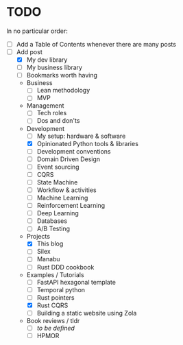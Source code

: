 # TODO

In no particular order:

- [ ] Add a Table of Contents whenever there are many posts
- [ ] Add post
  - [x] My dev library
  - [ ] My business library
  - [ ] Bookmarks worth having
  - Business
    - [ ] Lean methodology
    - [ ] MVP
  - Management
    - [ ] Tech roles
    - [ ] Dos and don'ts
  - Development
    - [ ] My setup: hardware & software
    - [x] Opinionated Python tools & libraries
    - [ ] Development conventions
    - [ ] Domain Driven Design
    - [ ] Event sourcing
    - [ ] CQRS
    - [ ] State Machine
    - [ ] Workflow & activities
    - [ ] Machine Learning
    - [ ] Reinforcement Learning
    - [ ] Deep Learning
    - [ ] Databases
    - [ ] A/B Testing
  - Projects
    - [x] This blog
    - [ ] Silex
    - [ ] Manabu
    - [ ] Rust DDD cookbook
  - Examples / Tutorials
    - [ ] FastAPI hexagonal template
    - [ ] Temporal python
    - [ ] Rust pointers
    - [x] Rust CQRS
    - [ ] Building a static website using Zola
  - Book reviews / tldr
    - [ ] *to be defined*
    - [ ] HPMOR
